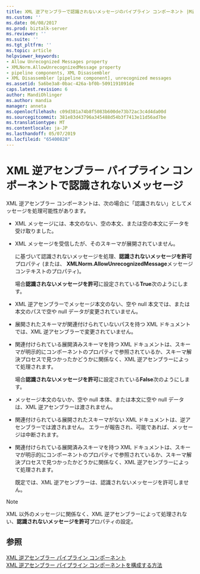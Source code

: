 ```yaml
---
title: XML 逆アセンブラーで認識されないメッセージのパイプライン コンポーネント |Microsoft Docs
ms.custom: ''
ms.date: 06/08/2017
ms.prod: biztalk-server
ms.reviewer: ''
ms.suite: ''
ms.tgt_pltfrm: ''
ms.topic: article
helpviewer_keywords:
- Allow Unrecognized Messages property
- XMLNorm.AllowUnrecognizedMessage property
- pipeline components, XML Disassembler
- XML Disassembler [pipeline component], unrecognized messages
ms.assetid: 5a6be3a8-0bac-426a-bf0b-5091191091de
caps.latest.revision: 6
author: MandiOhlinger
ms.author: mandia
manager: anneta
ms.openlocfilehash: c09d381a74b8f5083b600de73b72ac3c4d4da00d
ms.sourcegitcommit: 381e83d43796a345488d54b3f7413e11d56ad7be
ms.translationtype: MT
ms.contentlocale: ja-JP
ms.lasthandoff: 05/07/2019
ms.locfileid: "65400828"
---
```

# <a name="unrecognized-messages-in-the-xml-disassembler-pipeline-component"></a>XML 逆アセンブラー パイプライン コンポーネントで認識されないメッセージ
XML 逆アセンブラー コンポーネントは、次の場合に「認識されない」としてメッセージを処理可能性があります。  
  
- XML メッセージには、本文のない、空の本文、または空の本文にデータを受け取りました。  
  
- XML メッセージを受信したが、そのスキーマが展開されていません。  
  
  に基づいて認識されないメッセージを処理、**認識されないメッセージを許可**プロパティ (または、 **XMLNorm.AllowUnrecognizedMessage**メッセージ コンテキストのプロパティ)。  
  
  場合**認識されないメッセージを許可**に設定されている**True**次のようにします。  
  
- XML 逆アセンブラーでメッセージ本文のない、空や null 本文では、または本文のパスで空や null データが変更されていません。  
  
- 展開されたスキーマが関連付けられていないパスを持つ XML ドキュメントでは、XML 逆アセンブラーで変更されていません。  
  
- 関連付けられている展開済みスキーマを持つ XML ドキュメントは、スキーマが明示的にコンポーネントのプロパティで参照されているか、スキーマ解決プロセスで見つかったかどうかに関係なく、XML 逆アセンブラーによって処理されます。  
  
  場合**認識されないメッセージを許可**に設定されている**False**次のようにします。  
  
- メッセージ本文のないか、空や null 本体、または本文に空や null データは、XML 逆アセンブラーは渡されません。  
  
- 関連付けられている展開されたスキーマがない XML ドキュメントは、逆アセンブラーでは渡されません。 エラーが報告され、可能であれば、メッセージは中断されます。  
  
- 関連付けられている展開済みスキーマを持つ XML ドキュメントは、スキーマが明示的にコンポーネントのプロパティで参照されているか、スキーマ解決プロセスで見つかったかどうかに関係なく、XML 逆アセンブラーによって処理されます。  
  
  既定では、XML 逆アセンブラーは、認識されないメッセージを許可しません。  
  
> [!NOTE]
>  XML 以外のメッセージに関係なく、XML 逆アセンブラーによって処理されない、**認識されないメッセージを許可**プロパティの設定。  
  
## <a name="see-also"></a>参照  
 [XML 逆アセンブラー パイプライン コンポーネント](../core/xml-disassembler-pipeline-component.md)   
 [XML 逆アセンブラー パイプライン コンポーネントを構成する方法](../core/how-to-configure-the-xml-disassembler-pipeline-component.md)